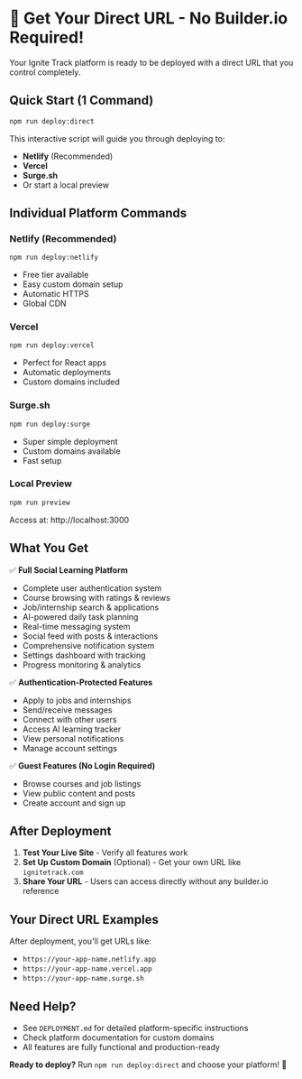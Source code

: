 # 🚀 Get Your Direct URL - No Builder.io Required!

Your Ignite Track platform is ready to be deployed with a direct URL that you control completely.

## Quick Start (1 Command)

```bash
npm run deploy:direct
```

This interactive script will guide you through deploying to:

- **Netlify** (Recommended)
- **Vercel**
- **Surge.sh**
- Or start a local preview

## Individual Platform Commands

### Netlify (Recommended)

```bash
npm run deploy:netlify
```

- Free tier available
- Easy custom domain setup
- Automatic HTTPS
- Global CDN

### Vercel

```bash
npm run deploy:vercel
```

- Perfect for React apps
- Automatic deployments
- Custom domains included

### Surge.sh

```bash
npm run deploy:surge
```

- Super simple deployment
- Custom domains available
- Fast setup

### Local Preview

```bash
npm run preview
```

Access at: http://localhost:3000

## What You Get

✅ **Full Social Learning Platform**

- Complete user authentication system
- Course browsing with ratings & reviews
- Job/internship search & applications
- AI-powered daily task planning
- Real-time messaging system
- Social feed with posts & interactions
- Comprehensive notification system
- Settings dashboard with tracking
- Progress monitoring & analytics

✅ **Authentication-Protected Features**

- Apply to jobs and internships
- Send/receive messages
- Connect with other users
- Access AI learning tracker
- View personal notifications
- Manage account settings

✅ **Guest Features (No Login Required)**

- Browse courses and job listings
- View public content and posts
- Create account and sign up

## After Deployment

1. **Test Your Live Site** - Verify all features work
2. **Set Up Custom Domain** (Optional) - Get your own URL like `ignitetrack.com`
3. **Share Your URL** - Users can access directly without any builder.io reference

## Your Direct URL Examples

After deployment, you'll get URLs like:

- `https://your-app-name.netlify.app`
- `https://your-app-name.vercel.app`
- `https://your-app-name.surge.sh`

## Need Help?

- See `DEPLOYMENT.md` for detailed platform-specific instructions
- Check platform documentation for custom domains
- All features are fully functional and production-ready

**Ready to deploy?** Run `npm run deploy:direct` and choose your platform! 🎉
